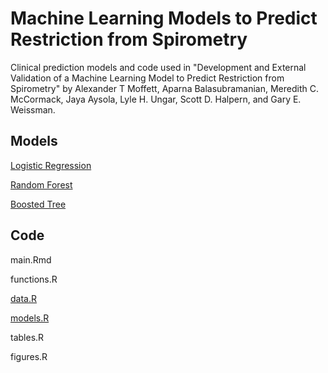 # Machine Learning Models to Predict Restriction from Spirometry

Clinical prediction models and code used in "Development and External Validation of a Machine Learning Model to Predict Restriction from Spirometry" by Alexander T Moffett, Aparna Balasubramanian, Meredith C. McCormack, Jaya
Aysola, Lyle H. Ungar, Scott D. Halpern, and Gary E. Weissman.

## Models

[Logistic Regression](model_lr.rds)

[Random Forest](model_rf.rds)

[Boosted Tree](model_gb.rds)

## Code

main.Rmd

functions.R

[data.R](data.R)

[models.R](models.R)

tables.R

figures.R
